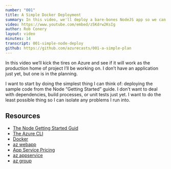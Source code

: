 ```yaml
---
number: "001"
title: A Simple Docker Deployment
summary: In this video, we'll deploy a bare-bones NodeJS app so we can kick the tires on Azure
video: https://www.youtube.com/embed/z5Kdrw2KsIg
author: Rob Conery
layout: video
minutes: 14
transcript: 001-simple-node-deploy
github: https://github.com/azurecasts/001-a-simple-plan
---
```


In this video we’ll kick the tires on Azure and see if it will work as the production home of project I’ll be working on. I don’t have an application just yet, but one is in the planning. 

I want to start by doing the simplest thing I can think of: deploying the sample code from the Node “Getting Started” guide. I don’t want to deal with dependencies, build processes, or unit tests just yet. I want to do the least possible thing so I can isolate any problems I run into.

## Resources

 - [The Node Getting Started Guid](https://nodejs.org/es/docs/guides/getting-started-guide/)
 - [The Azure CLI](https://docs.microsoft.com/cli/azure/install-azure-cli?view=azure-cli-latest&WT.mc_id=docs-azurecasts-robcon)
 - [Docker](https://docs.docker.com/)
 - [az webapp](https://docs.microsoft.com/cli/azure/webapp?view=azure-cli-latest&WT.mc_id=docs-azurecasts-robcon)
 - [App Service Pricing](https://azure.microsoft.com/pricing/details/app-service/windows/?WT.mc_id=docs-azurecasts-robcon)
 - [az appservice](https://docs.microsoft.com/cli/azure/appservice?view=azure-cli-latest&WT.mc_id=docs-azurecasts-robcon)
 - [az group](https://docs.microsoft.com/cli/azure/group?view=azure-cli-latest&WT.mc_id=docs-azurecasts-robcon)


